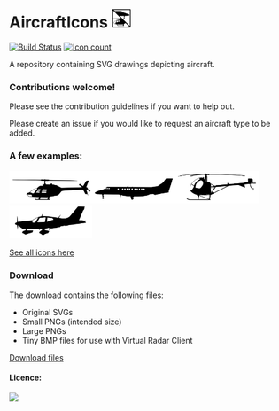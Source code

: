 # AircraftIcons <img src="./supporting/icon.svg" width="35">
[![Build Status](https://drone.deinara.nl/api/badges/Deinara/AircraftIcons/status.svg)](https://drone.deinara.nl/Deinara/AircraftIcons)    [![Icon count](https://drone.deinara.nl/web/AircraftIcons/master/numicons.svg)](https://drone.deinara.nl/web/AircraftIcons/master/AircraftIcons.html)

A repository containing SVG drawings depicting aircraft.


### Contributions welcome!
Please see the contribution guidelines if you want to help out.

Please create an issue if you would like to request an aircraft type to be added.

### A few examples:
<img src="./rotorcraft/B06.svg" width="150"><img src="./fixed-wing/JS41.svg" width="150"><img src="./rotorcraft/H269.svg" width="150"><img src="./fixed-wing/TOBA.svg" width="150">

[See all icons here](https://drone.deinara.nl/web/AircraftIcons/master/AircraftIcons.html)

### Download
The download contains the following files:
* Original SVGs
* Small PNGs (intended size)
* Large PNGs
* Tiny BMP files for use with Virtual Radar Client

[Download files](https://drone.deinara.nl/web/AircraftIcons/master/AircraftIcons.zip)


#### Licence:
<img src="https://licensebuttons.net/l/by-nc-sa/4.0/88x31.png" height="25">
